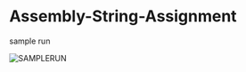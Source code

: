 # Assembly-String-Assignment
sample run



![SAMPLERUN](https://user-images.githubusercontent.com/65376456/88696623-28a5f900-d10c-11ea-945a-e6b9d79c5b7d.PNG)
